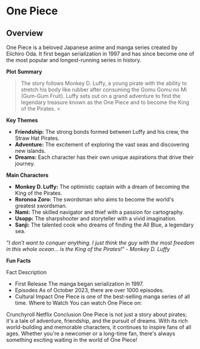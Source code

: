 # One Piece
## Overview

One Piece is a beloved Japanese anime and manga series created by Eiichiro Oda. It first began serialization in 1997 and has since become one of the most popular and longest-running series in history.

**Plot Summary**

> The story follows Monkey D. Luffy, a young pirate with the ability to stretch his body like rubber after consuming the Gomu Gomu no Mi (Gum-Gum Fruit). Luffy sets out on a grand adventure to find the legendary treasure known as the One Piece and to become the King of the Pirates. <

**Key Themes**

- **Friendship:** The strong bonds formed between Luffy and his crew, the Straw Hat Pirates.
- **Adventure:** The excitement of exploring the vast seas and discovering new islands.
- **Dreams:** Each character has their own unique aspirations that drive their journey.

**Main Characters**
  
- **Monkey D. Luffy:** The optimistic captain with a dream of becoming the King of the Pirates.
- **Roronoa Zoro:** The swordsman who aims to become the world's greatest swordsman.
- **Nami:** The skilled navigator and thief with a passion for cartography.
- **Usopp:** The sharpshooter and storyteller with a vivid imagination.
- **Sanji:** The talented cook who dreams of finding the All Blue, a legendary sea.

*"I don’t want to conquer anything. I just think the guy with the most freedom in this whole ocean... is the King of the Pirates!" - Monkey D. Luffy*

**Fun Facts**

Fact	Description
- First Release	The manga began serialization in 1997.
- Episodes	As of October 2023, there are over 1000 episodes.
- Cultural Impact	One Piece is one of the best-selling manga series of all time.
Where to Watch
You can watch One Piece on:

Crunchyroll
Netflix
Conclusion
One Piece is not just a story about pirates; it's a tale of adventure, friendship, and the pursuit of dreams. With its rich world-building and memorable characters, it continues to inspire fans of all ages. Whether you're a newcomer or a long-time fan, there's always something exciting waiting in the world of One Piece!
